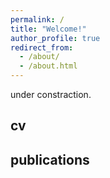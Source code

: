 ```yaml
---
permalink: /
title: "Welcome!"
author_profile: true
redirect_from: 
  - /about/
  - /about.html
---
```

under constraction.
## cv
## publications

